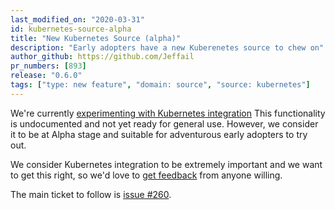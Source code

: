 ```yaml
---
last_modified_on: "2020-03-31"
id: kubernetes-source-alpha
title: "New Kubernetes Source (alpha)"
description: "Early adopters have a new Kuberenetes source to chew on"
author_github: https://github.com/Jeffail
pr_numbers: [893]
release: "0.6.0"
tags: ["type: new feature", "domain: source", "source: kubernetes"]
---
```


We're currently [experimenting with Kubernetes integration](https://github.com/timberio/vector/issues/260)
This functionality is undocumented and not yet ready for general use. However,
we consider it to be at Alpha stage and suitable for adventurous early adopters
to try out.

<!--truncate-->

We consider Kubernetes integration to be extremely important and we want to get
this right, so we'd love to [get feedback][urls.vector_chat] from anyone willing.

The main ticket to follow is [issue #260](https://github.com/timberio/vector/issues/260).


[urls.vector_chat]: https://chat.vector.dev
